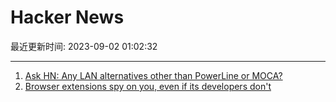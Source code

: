 # Hacker News

最近更新时间: 2023-09-02 01:02:32

--- 
1. [Ask HN: Any LAN alternatives other than PowerLine or MOCA?](https://news.ycombinator.com/item?id=37352983) 
2. [Browser extensions spy on you, even if its developers don't](https://vitonsky.net/blog/2023/09/01/malware-in-browser-extensions/) 
